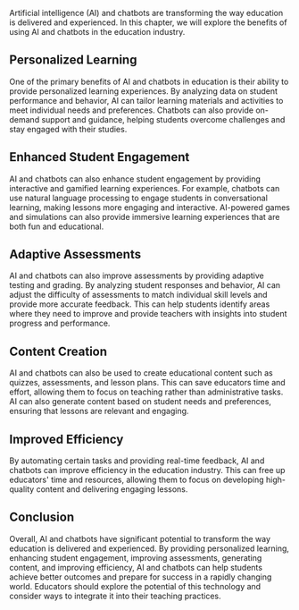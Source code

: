 
Artificial intelligence (AI) and chatbots are transforming the way education is delivered and experienced. In this chapter, we will explore the benefits of using AI and chatbots in the education industry.

Personalized Learning
---------------------

One of the primary benefits of AI and chatbots in education is their ability to provide personalized learning experiences. By analyzing data on student performance and behavior, AI can tailor learning materials and activities to meet individual needs and preferences. Chatbots can also provide on-demand support and guidance, helping students overcome challenges and stay engaged with their studies.

Enhanced Student Engagement
---------------------------

AI and chatbots can also enhance student engagement by providing interactive and gamified learning experiences. For example, chatbots can use natural language processing to engage students in conversational learning, making lessons more engaging and interactive. AI-powered games and simulations can also provide immersive learning experiences that are both fun and educational.

Adaptive Assessments
--------------------

AI and chatbots can also improve assessments by providing adaptive testing and grading. By analyzing student responses and behavior, AI can adjust the difficulty of assessments to match individual skill levels and provide more accurate feedback. This can help students identify areas where they need to improve and provide teachers with insights into student progress and performance.

Content Creation
----------------

AI and chatbots can also be used to create educational content such as quizzes, assessments, and lesson plans. This can save educators time and effort, allowing them to focus on teaching rather than administrative tasks. AI can also generate content based on student needs and preferences, ensuring that lessons are relevant and engaging.

Improved Efficiency
-------------------

By automating certain tasks and providing real-time feedback, AI and chatbots can improve efficiency in the education industry. This can free up educators' time and resources, allowing them to focus on developing high-quality content and delivering engaging lessons.

Conclusion
----------

Overall, AI and chatbots have significant potential to transform the way education is delivered and experienced. By providing personalized learning, enhancing student engagement, improving assessments, generating content, and improving efficiency, AI and chatbots can help students achieve better outcomes and prepare for success in a rapidly changing world. Educators should explore the potential of this technology and consider ways to integrate it into their teaching practices.
